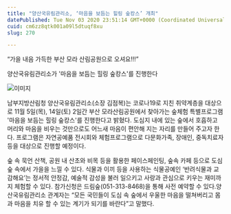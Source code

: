```yaml
---
title: "양산국유림관리소, ‘마음을 보듬는 힐링 숲캉스’ 개최"
datePublished: Tue Nov 03 2020 23:51:14 GMT+0000 (Coordinated Universal Time)
cuid: cm6zz8qtk001a09l5dtuqf8xu
slug: 270

---
```



“가을 내음 가득한 부산 모라 산림공원으로 오셔요!!!”

양산국유림관리소가 '마음을 보듬는 힐링 숲캉스'를 진행한다

![이미지](https://cdn.hashnode.com/res/hashnode/image/upload/v1739247813508/56f94160-161d-455b-b695-ee35f5d2efab.jpeg)

남부지방산림청 양산국유림관리소(소장 김점복)는 코로나19로 지친 취약계층을 대상으로 11월 5일(목), 14일(토) 2일간 부산 모라산림공원에서 찾아가는 숲체험 특별프로그램 '마음을 보듬는 힐링 숲캉스'를 진행한다고 밝혔다. 도심지 내에 있는 숲에서 호흡하고 머리와 마음을 비우는 것만으로도 어느새 마음이 편안해 지는 자리를 만들어 주고자 한다. 프로그램은 자연공예품 전시회와 체험프로그램으로 다문화가족, 장애인, 중독치료자 등을 대상으로 진행할 예정이다.

숲 속 묵언 산책, 공원 내 산초와 비목 등을 활용한 페이스페인팅, 숲속 카페 등으로 도심 숲 속에서 가을을 느낄 수 있다. 식물과 이끼 등을 사용하는 식물공예인 ‘반려식물과 교감해요’는 정서적 안정감, 예술적 감성을 불러 일으키고 사랑과 관심으로 키우는 재미까지 체험할 수 있다. 참가신청은 드림숲(051-313-8468)을 통해 사전 예약할 수 있다.양산국유림관리소 관계자는 “모든 국민들이 도심 속 숲에서 우울한 마음을 떨쳐버리고 몸과 마음을 치유 할 수 있는 계기가 되기를 바란다”고 말했다.